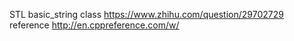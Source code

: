 STL basic_string class
https://www.zhihu.com/question/29702729
reference http://en.cppreference.com/w/
